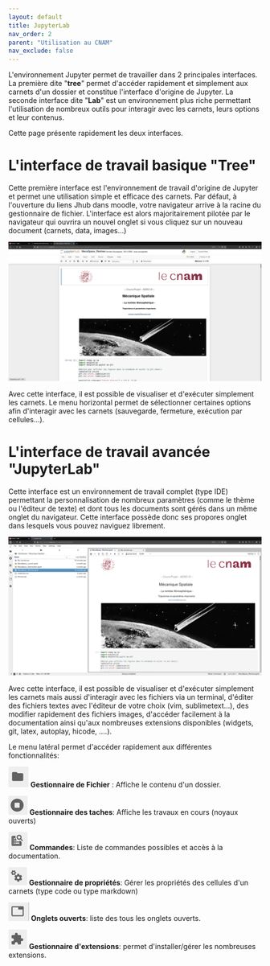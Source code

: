 ```yaml
---
layout: default
title: JupyterLab
nav_order: 2
parent: "Utilisation au CNAM"
nav_exclude: false
---
```


L'environnement Jupyter permet de travailler dans 2 principales interfaces. La
première dite "**tree**" permet d'accéder rapidement et simplement aux carnets
d'un dossier et constitue l'interface d'origine de Jupyter. La seconde
interface dite "**Lab**" est un environnement plus riche permettant l'utilisation de
nombreux outils pour interagir avec les carnets, leurs options et leur
contenus.

Cette page présente rapidement les deux interfaces.


# L'interface de travail basique "Tree"

Cette première interface est l'environnement de travail d'origine de Jupyter et
permet une utilisation simple et efficace des carnets. Par défaut, à l'ouverture
du liens Jhub dans moodle, votre navigateur arrive à la racine du gestionnaire de fichier.
L'interface est alors majoritairement pilotée par le navigateur qui ouvrira un
nouvel onglet si vous cliquez sur un nouveau document (carnets, data,
images...)


![Interface Tree](Jhub_tree.png "Interface de travail basique 'Tree' ")


Avec cette interface, il est possible de visualiser et d'exécuter simplement les
carnets. Le menu horizontal permet de sélectionner certaines options afin
d'interagir avec les carnets (sauvegarde, fermeture, exécution par
cellules...).


# L'interface de travail avancée "JupyterLab"

Cette interface est un environnement de travail complet (type IDE) permettant la
personnalisation de nombreux paramètres (comme le thème ou l'éditeur de texte)
et dont tous les documents sont gérés dans un même onglet du navigateur. Cette
interface possède donc ses propores onglet dans lesquels vous pouvez naviguez
librement.

![Interface Tree](Jlab_example.png "Interface de travail avancée 'Lab' ")

Avec cette interface, il est possible de visualiser et d'exécuter simplement les
carnets mais aussi d'interagir avec les fichiers via un terminal, d'éditer des
fichiers textes avec l'éditeur de votre choix (vim, sublimetext...), des
modifier rapidement des fichiers images, d'accéder facilement à la documentation
ainsi qu'aux nombreuses extensions disponibles (widgets, git, latex, autoplay,
hicode, ....). 

Le menu latéral permet d'accéder rapidement aux différentes fonctionnalités:

![Gestionnaire de Fichier](Jlab_menulat_1.png) **Gestionnaire de Fichier** :
Affiche le contenu d'un dossier.


![Gestionnaire des taches](Jlab_menulat_2.png) **Gestionnaire des taches**:
Affiche les travaux en cours (noyaux ouverts)



![Commandes](Jlab_menulat_3.png) **Commandes**: Liste de commandes possibles et
accès à la documentation.



![Gestionnaire de propriétés](Jlab_menulat_4.png) **Gestionnaire de
propriétés**: Gérer les propriétés des cellules d'un carnets (type code ou type
markdown)



![Onglets ouverts](Jlab_menulat_5.png) **Onglets ouverts**: liste des tous les
onglets ouverts.



![Gestionnaire d'extensions](Jlab_menulat_6.png) **Gestionnaire d'extensions**:
permet d'installer/gérer les nombreuses extensions.



